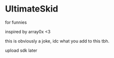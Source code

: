# UltimateSkid
for funnies

inspired by array0x <3

this is obviously a joke, idc what you add to this tbh.

upload sdk later

